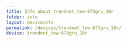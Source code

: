 ```yaml
---
title: Info about trendnet_tew-673gru_10r
folder: info
layout: deviceinfo
permalink: /devices/trendnet_tew-673gru_10r/
device: trendnet_tew-673gru_10r
---
```

